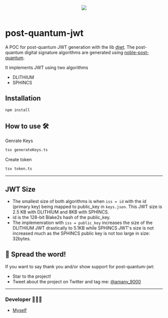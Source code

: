 <div align='center'>
  
<a href='https://github.com/amany9000/post-quantum-jwt/releases'>
  
  
</a>
  
<a href='https://github.com/amany9000/post-quantum-jwt/blob/main/LICENSE'>
  
<img src='https://img.shields.io/github/license/amany9000/post-quantum-jwt'>
  
</a>

</div>

<br />

# post-quantum-jwt
A POC for post-quantum JWT generation with the lib [djwt](https://github.com/amany9000/dJWT). The post-quantum digital signature algorithms are generated using [noble-post-quantum](https://github.com/paulmillr/noble-post-quantum).

It implements JWT using two algorithms
- DLITHIUM
- SPHINCS

## Installation 

```sh
npm install
```


## How to use 🛠️

Genrate Keys
```sh
tsx generateKeys.ts 
```

Create token 
```sh
tsx token.ts
```

---

## JWT Size 
- The smallest size of both algorithms is when `iss = id` with the id (primary key) being mapped to public_key in `keys.json`. This JWT size is 2.5 KB with DLITHIUM and 8KB with SPHINCS.
- id is the 128-bit Blake2s hash of the public_key.
- The implemenration with `iss = public_key` increases the size of the DLITHIUM JWT drastically to 5.1KB while SPHINCS JWT's size is not increased much as the SPHINCS public key is not too large in size: 32bytes.


## 🌟 Spread the word!

If you want to say thank you and/or show support for post-quantum-jwt:

- Star to the project!
- Tweet about the project on Twitter and tag me: [@amany_9000](https://twitter.com/amany_9000) 

---

### Developer 🧑🏻‍💻

- [Myself](https://github.com/amany9000)